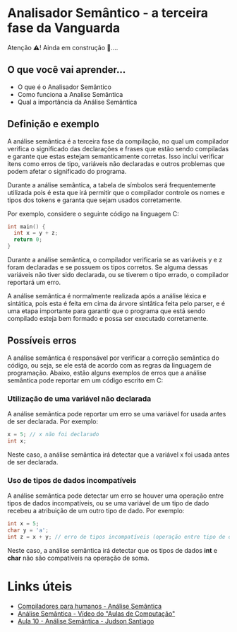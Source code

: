# Analisador Semântico - a terceira fase da Vanguarda

Atenção ⚠️! Ainda em construção 👷....

## O que você vai aprender...

- O que é o Analisador Semântico
- Como funciona a Analise Semântica
- Qual a importância da Análise Semântica

## Definição e exemplo

A análise semântica é a terceira fase da compilação, no qual um compilador verifica o significado das declarações e frases que estão sendo compiladas e garante que estas estejam semanticamente corretas. Isso inclui verificar itens como erros de tipo, variáveis não declaradas e outros problemas que podem afetar o significado do programa.

Durante a análise semântica, a tabela de símbolos será frequentemente utilizada pois é esta que irá permitir que o compilador controle os nomes e tipos dos tokens e garanta que sejam usados corretamente.

Por exemplo, considere o seguinte código na linguagem C:

```c
int main() {
  int x = y + z;
  return 0;
}
``` 


Durante a análise semântica, o compilador verificaria se as variáveis y e z foram declaradas e se possuem os tipos corretos. Se alguma dessas variáveis não tiver sido declarada, ou se tiverem o tipo errado, o compilador reportará um erro.

A análise semântica é normalmente realizada após a análise léxica e sintática, pois esta é feita em cima da árvore sintâtica feita pelo parser, e é uma etapa importante para garantir que o programa que está sendo compilado esteja bem formado e possa ser executado corretamente.

## Possíveis erros

A análise semântica é responsável por verificar a correção semântica do código, ou seja, se ele está de acordo com as regras da linguagem de programação. Abaixo, estão alguns exemplos de erros que a análise semântica pode reportar em um código escrito em C:

### Utilização de uma variável não declarada

A análise semântica pode reportar um erro se uma variável for usada antes de ser declarada. Por exemplo:

```c
x = 5; // x não foi declarado
int x;
```
Neste caso, a análise semântica irá detectar que a variável x foi usada antes de ser declarada.

### Uso de tipos de dados incompatíveis

A análise semântica pode detectar um erro se houver uma operação entre tipos de dados incompatíveis, ou se uma variável de um tipo de dado recebeu a atribuição de um outro tipo de dado. Por exemplo:

```c
int x = 5;
char y = 'a';
int z = x + y; // erro de tipos incompatíveis (operação entre tipo de dados incompatíveis)
``` 
Neste caso, a análise semântica irá detectar que os tipos de dados **int** e **char** não são compatíveis na operação de soma.


# Links úteis

- [Compiladores para humanos - Análise Semântica](https://johnidm.gitbooks.io/compiladores-para-humanos/content/part1/semantic-analysis.html)
- [Análise Semântica - Vídeo do "Aulas de Computação"](https://youtu.be/UU6XC17kEDs)
- [Aula 10 - Análise Semântica - Judson Santiago](https://www.youtube.com/watch?v=msv_0QqXz7s&list=PLX6Nyaq0ebfhI396WlWN6WlBm-tp7vDtV&index=12)

